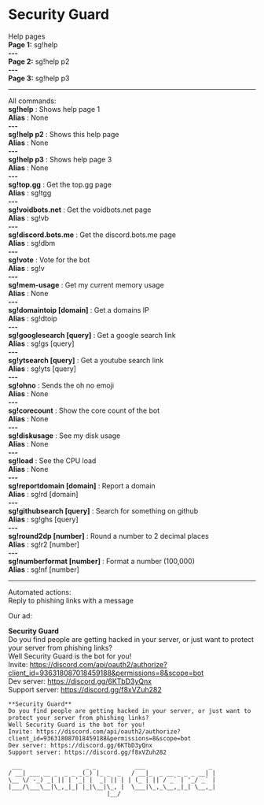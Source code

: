 # Security Guard

Help pages <br>
**Page 1:** sg!help
<br>
**---**
<br>
**Page 2:** sg!help p2
<br>
**---**
<br>
**Page 3:** sg!help p3<br>

<hr>

All commands: <br>
**sg!help** : Shows help page 1
<br>
**Alias** : None
<br>
**---**
<br>
**sg!help p2** : Shows this help page
<br>
**Alias** : None
<br>
**---**
<br>
**sg!help p3** : Shows help page 3
<br>
**Alias** : None
<br>
**---**
<br>
**sg!top.gg** : Get the top.gg page 
<br>
**Alias** : sg!tgg
<br>
**---**
<br>
**sg!voidbots.net** : Get the voidbots.net page 
<br>
**Alias** : sg!vb
<br>
**---**
<br>
**sg!discord.bots.me** : Get the discord.bots.me page
<br>
**Alias** : sg!dbm
<br>
**---**
<br>
**sg!vote** : Vote for the bot
<br>
**Alias** : sg!v
<br>
**---**
<br>
**sg!mem-usage** : Get my current memory usage
<br>
**Alias** : None
<br>
**---**
<br>
**sg!domaintoip [domain]** : Get a domains IP
<br>
**Alias** : sg!dtoip
<br>
**---**
<br>
**sg!googlesearch [query]** : Get a google search link
<br>
**Alias** : sg!gs [query]
<br>
**---**
<br>
**sg!ytsearch [query]** : Get a youtube search link
<br>
**Alias** : sg!yts [query]
<br>
**---**
<br>
**sg!ohno** : Sends the oh no emoji
<br>
**Alias** : None
<br>
**---**
<br>
**sg!corecount** : Show the core count of the bot
<br>
**Alias** : None
<br>
**---**
<br>
**sg!diskusage** : See my disk usage
<br>
**Alias** : None
<br>
**---**
<br>
**sg!load** : See the CPU load
<br>
**Alias** : None
<br>
**---**
<br>
**sg!reportdomain [domain]** : Report a domain
<br>
**Alias** : sg!rd [domain]
<br>
**---**
<br>
**sg!githubsearch [query]** : Search for something on github
<br>
**Alias** : sg!ghs [query]
<br>
**---**
<br>
**sg!round2dp [number]** : Round a number to 2 decimal places
<br>
**Alias** : sg!r2 [number]
<br>
**---**
<br>
**sg!numberformat [number]** : Format a number (100,000)
<br>
**Alias** : sg!nf [number]
<br> 

<hr>

Automated actions: <br> 
Reply to phishing links with a message
<br> 

Our ad: <br> 

**Security Guard** <br>
Do you find people are getting hacked in your server, or just want to protect your server from phishing links? <br>
Well Security Guard is the bot for you! <br>
Invite: https://discord.com/api/oauth2/authorize?client_id=936318087018459188&permissions=8&scope=bot <br>
Dev server: https://discord.gg/6KTbD3yQnx <br>
Support server: https://discord.gg/f8xVZuh282 <br>

```
**Security Guard**
Do you find people are getting hacked in your server, or just want to protect your server from phishing links?
Well Security Guard is the bot for you!
Invite: https://discord.com/api/oauth2/authorize?client_id=936318087018459188&permissions=8&scope=bot
Dev server: https://discord.gg/6KTbD3yQnx
Support server: https://discord.gg/f8xVZuh282
```

```
 ___                  _ _           ___                  _ 
/ __| ___ __ _  _ _ _(_) |_ _  _   / __|_  _ __ _ _ _ __| |
\__ \/ -_) _| || | '_| |  _| || | | (_ | || / _` | '_/ _` |
|___/\___\__|\_,_|_| |_|\__|\_, |  \___|\_,_\__,_|_| \__,_|
                            |__/                           
```
